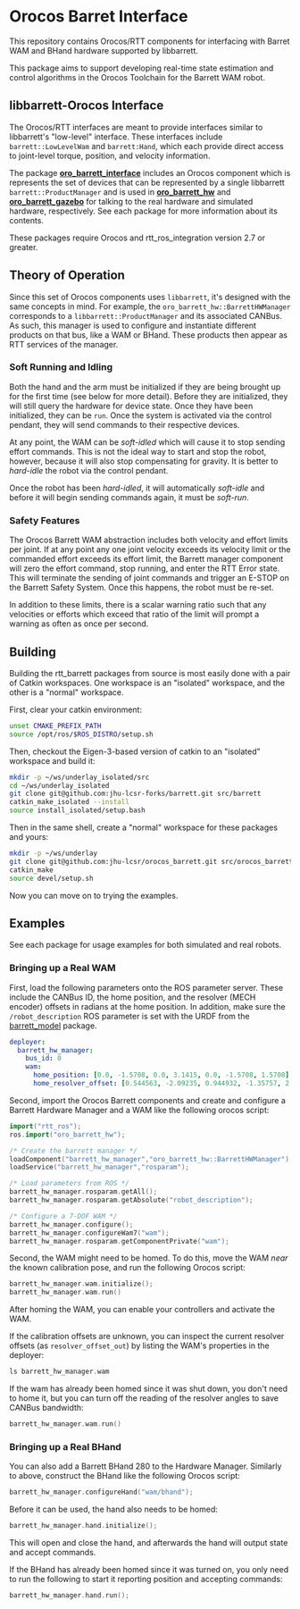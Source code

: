 Orocos Barret Interface
=======================

This repository contains Orocos/RTT components for interfacing with Barret WAM
and BHand hardware supported by libbarrett.

This package aims to support developing real-time state estimation and control
algorithms in the Orocos Toolchain for the Barrett WAM robot.

## libbarrett-Orocos Interface

The Orocos/RTT interfaces are meant to provide interfaces similar to
libbarrett's "low-level" interface. These interfaces include
`barrett::LowLevelWam` and `barrett:Hand`, which each provide direct access to
joint-level torque, position, and velocity information.

The package [**oro\_barrett\_interface**](oro_barrett_interface) includes an
Orocos component which is represents the set of devices that can be represented
by a single libbarrett `barrett::ProductManager` and is used in
[**oro\_barrett\_hw**](oro_barrett_hw) and
[**oro\_barrett\_gazebo**](oro_barrett_gazebo) for talking to the real hardware
and simulated hardware, respectively. See each package for more information
about its contents.

These packages require Orocos and rtt_ros_integration version 2.7 or greater.

## Theory of Operation

Since this set of Orocos components uses `libbarrett`, it's designed with the
same concepts in mind. For example, the `oro_barrett_hw::BarrettHWManager`
corresponds to a `libbarrett::ProductManager` and its associated CANBus. As
such, this manager is used to configure and instantiate different products on
that bus, like a WAM or BHand. These products then appear as RTT services of
the manager.

### Soft Running and Idling

Both the hand and the arm must be initialized if they are being brought up for
the first time (see below for more detail). Before they are initialized, they
will still query the hardware for device state. Once they have been
initialized, they can be `run`. Once the system is activated via the control
pendant, they will send commands to their respective devices. 

At any point, the WAM can be *soft-idled* which will cause it to stop sending
effort commands. This is not the ideal way to start and stop the robot,
however, because it will also stop compensating for gravity. It is better to
*hard-idle* the robot via the control pendant.

Once the robot has been *hard-idled*, it will automatically *soft-idle* and
before it will begin sending commands again, it must be *soft-run*.

### Safety Features

The Orocos Barrett WAM abstraction includes both velocity and effort limits per
joint. If at any point any one joint velocity exceeds its velocity limit or the
commanded effort exceeds its effort limit, the Barrett manager component will
zero the effort command, stop running, and enter the RTT Error state. This will
terminate the sending of joint commands and trigger an E-STOP on the Barrett
Safety System. Once this happens, the robot must be re-set.

In addition to these limits, there is a scalar warning ratio such that any
velocities or efforts which exceed that ratio of the limit will prompt a
warning as often as once per second.

## Building

Building the rtt\_barrett packages from source is most easily done with a pair
of Catkin workspaces. One workspace is an "isolated" workspace, and the other is
a "normal" workspace.

First, clear your catkin environment:
```bash
unset CMAKE_PREFIX_PATH
source /opt/ros/$ROS_DISTRO/setup.sh
```

Then, checkout the Eigen-3-based version of catkin to an "isolated" workspace
and build it:
```bash
mkdir -p ~/ws/underlay_isolated/src
cd ~/ws/underlay_isolated
git clone git@github.com:jhu-lcsr-forks/barrett.git src/barrett
catkin_make_isolated --install
source install_isolated/setup.bash
```

Then in the same shell, create a "normal" workspace for these packages and yours:
```bash
mkdir -p ~/ws/underlay
git clone git@github.com:jhu-lcsr/orocos_barrett.git src/orocos_barrett
catkin_make
source devel/setup.sh
```

Now you can move on to trying the examples.

## Examples

See each package for usage examples for both simulated and real robots.

### Bringing up a Real WAM

First, load the following parameters onto the ROS parameter server. These include the CANBus ID, the home position, and the resolver (MECH encoder) offsets in radians at the home position. In addition, make sure the `/robot_description` ROS parameter is set with the URDF from the [barrett_model](http://github.com/jhu-lcsr/barrett_model) package.

```yml
deployer:
  barrett_hw_manager:
    bus_id: 0
    wam:
      home_position: [0.0, -1.5708, 0.0, 3.1415, 0.0, -1.5708, 1.5708]
      home_resolver_offset: [0.544563, -2.09235, 0.944932, -1.35757, 2.11383, 1.18423, 2.23808]
```

Second, import the Orocos Barrett components and create and configure a Barrett Hardware Manager and a WAM like the following orocos script:

```cpp
import("rtt_ros");
ros.import("oro_barrett_hw");

/* Create the barrett manager */
loadComponent("barrett_hw_manager","oro_barrett_hw::BarrettHWManager");
loadService("barrett_hw_manager","rosparam");

/* Load parameters from ROS */
barrett_hw_manager.rosparam.getAll();
barrett_hw_manager.rosparam.getAbsolute("robot_description");

/* Configure a 7-DOF WAM */
barrett_hw_manager.configure();
barrett_hw_manager.configureWam7("wam");
barrett_hw_manager.rosparam.getComponentPrivate("wam");
```

Second, the WAM might need to be homed. To do this, move the WAM _near_ the known calibration pose, and run the following Orocos script:

```cpp
barrett_hw_manager.wam.initialize();
barrett_hw_manager.wam.run()
```

After homing the WAM, you can enable your controllers and activate the WAM.

If the calibration offsets are unknown, you can inspect the current resolver offsets (as `resolver_offset_out`) by listing the WAM's properties in the deployer:

```cpp
ls barrett_hw_manager.wam
```

If the wam has already been homed since it was shut down, you don't need to home it, but you can turn off the reading of the resolver angles to save CANBus bandwidth:

```cpp
barrett_hw_manager.wam.run()
```

### Bringing up a Real BHand

You can also add a Barrett BHand 280 to the Hardware Manager. Similarly to above, construct the BHand like the following Orocos script:

```cpp
barrett_hw_manager.configureHand("wam/bhand");
```

Before it can be used, the hand also needs to be homed:

```cpp
barrett_hw_manager.hand.initialize();
```

This will open and close the hand, and afterwards the hand will output state and accept commands. 

If the BHand has already been homed since it was turned on, you only need to run the following to start it reporting position and accepting commands:

```cpp
barrett_hw_manager.hand.run();
```
